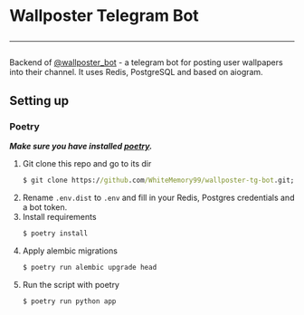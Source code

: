 # Wallposter Telegram Bot <hr />

Backend of [@wallposter_bot](https://t.me/wallposter_bot) - a telegram bot for posting user wallpapers into their
channel. It uses Redis, PostgreSQL and based on aiogram.

## Setting up

### Poetry

**_Make sure you have installed [poetry](https://python-poetry.org/docs/)._**

1. Git clone this repo and go to its dir
   ```cmd
   $ git clone https://github.com/WhiteMemory99/wallposter-tg-bot.git; cd wallposter-tg-bot
   ```
2. Rename `.env.dist` to `.env` and fill in your Redis, Postgres credentials and a bot token.
3. Install requirements
   ```cmd
   $ poetry install
   ```
4. Apply alembic migrations
   ```cmd
   $ poetry run alembic upgrade head
   ```
5. Run the script with poetry
   ```cmd
   $ poetry run python app
   ```